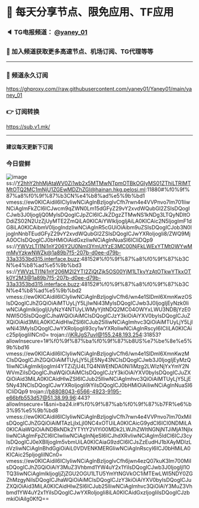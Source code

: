 # 🚀 每天分享节点、限免应用、TF应用
### 🔈 TG电报频道： [@yaney_01](https://t.me/yaney_01) 
### 🔔 加入频道获取更多高速节点、机场订阅、TG代理等等  
***
### 🔗  频道永久订阅
   https://ghproxy.com//raw.githubusercontent.com/yaney01/Yaney01/main/yaney_01
### 👉  订阅转换
   https://sub.v1.mk/
***
#### 建议每天更新下订阅
### 今日尝鲜
![image](https://user-images.githubusercontent.com/53202722/221328688-f1f634aa-7780-4091-bf3b-33296375d40e.png)
ss://Y2hhY2hhMjAtaWV0Zi1wb2x5MTMwNTpmOTBkOGIyMS01ZThiLTRlMTMtOTQ2MC1mNjU1ZGEwMDZhZGI@hainan.hkg.pelosi.ml:11880#%f0%9f%87%a8%f0%9f%87%b3CN%e4%b8%ad%e5%9b%bd1
vmess://ew0KICAidiI6ICIyIiwNCiAgInBzIjogIvCfh7rwn4e4VVPnvo7lm701IiwNCiAgImFkZCI6ICJwcm9qZWN0Lm15dGFyZ29vY2xvdWQubGl2ZSIsDQogICJwb3J0IjogIjQ0MyIsDQogICJpZCI6ICJkZDgzZTMwNS1kNDg3LTQyNDItODdiZS02N2UzZjUyMTE2ZmQiLA0KICAiYWlkIjogIjAiLA0KICAic2N5IjogImF1dG8iLA0KICAibmV0IjogIndzIiwNCiAgInR5cGUiOiAibm9uZSIsDQogICJob3N0IjogInNnbTEudGFyZ29vY2xvdWQubGl2ZSIsDQogICJwYXRoIjogIi8/ZWQ9MjA0OCIsDQogICJ0bHMiOiAidGxzIiwNCiAgInNuaSI6ICIiDQp9
ss://YWVzLTI1Ni1nY206Y2U0NmI3YmUtYzE3MC00NjFkLWExYTMtOWYwMmMyYzkwNWZk@1a89b7f5-207b-d0ee-d79b-33a3353bd315.interface.buzz:48152#%f0%9f%87%a8%f0%9f%87%b3CN%e4%b8%ad%e5%9b%bd3
ss://YWVzLTI1Ni1nY206M2I2YTI2ZjQtZjk5OS00YjM1LTkyYzAtOTkwYTkxOTk0Y2M3@1a89b7f5-207b-d0ee-d79b-33a3353bd315.interface.buzz:48152#%f0%9f%87%a8%f0%9f%87%b3CN%e4%b8%ad%e5%9b%bd2
vmess://ew0KICAidiI6ICIyIiwNCiAgInBzIjogIvCfh6/wn4e1SlDml6XmnKwzOSIsDQogICJhZGQiOiAiMTUyLjY5LjIwNi43MyIsDQogICJwb3J0IjogIjEyNzk0IiwNCiAgImlkIjogIjUyNzY4NTUyLWMyYjItNDQ2MC04OWYxLWU3NDBjYzE0NWI5OSIsDQogICJhaWQiOiAiMCIsDQogICJzY3kiOiAiYXV0byIsDQogICJuZXQiOiAid3MiLA0KICAidHlwZSI6ICJub25lIiwNCiAgImhvc3QiOiAiMTUyLjY5LjIwNi43MyIsDQogICJwYXRoIjogIi93cy1wYXRoIiwNCiAgInRscyI6ICIiLA0KICAic25pIjogIiINCn0=
trojan://jKRJgS7uvI@155.248.193.254:31853?allowInsecure=1#%f0%9f%87%ba%f0%9f%87%b8US%e7%be%8e%e5%9b%bd16
vmess://ew0KICAidiI6ICIyIiwNCiAgInBzIjogIvCfh6/wn4e1SlDml6XmnKwzMCIsDQogICJhZGQiOiAiMTUyLjY5LjE5Ny43NCIsDQogICJwb3J0IjogIjEyMzQ1IiwNCiAgImlkIjogImI4YTZiZjU4LTQ4NWEtNDA0Ni1iMzg2LWIzNjYxYmY2NWVmZiIsDQogICJhaWQiOiAiMCIsDQogICJzY3kiOiAiYXV0byIsDQogICJuZXQiOiAid3MiLA0KICAidHlwZSI6ICJub25lIiwNCiAgImhvc3QiOiAiMTUyLjY5LjE5Ny43NCIsDQogICJwYXRoIjogIi9iYiIsDQogICJ0bHMiOiAiIiwNCiAgInNuaSI6ICIiDQp9
trojan://b8808043-6566-4923-9195-e66bfb553d57@51.38.99.96:443?allowInsecure=1&sni=ba24.ir#%f0%9f%87%ab%f0%9f%87%b7FR%e6%b3%95%e5%9b%bd8
vmess://ew0KICAidiI6ICIyIiwNCiAgInBzIjogIvCfh7rwn4e4VVPnvo7lm70xMiIsDQogICJhZGQiOiAiMTAzLjIxLjI0NC4xOTUiLA0KICAicG9ydCI6ICI0NDMiLA0KICAiaWQiOiAiNDBkNDk2YTYtY2VlYi00MDk2LWJhZWItNGNjNTJiMjA1NjIxIiwNCiAgImFpZCI6ICIwIiwNCiAgInNjeSI6ICJhdXRvIiwNCiAgIm5ldCI6ICJ3cyIsDQogICJ0eXBlIjogIm5vbmUiLA0KICAiaG9zdCI6ICJsZzEudHJ1bXAyMDIzLnVzIiwNCiAgInBhdGgiOiAiL0VDVENKMERGIiwNCiAgInRscyI6ICJ0bHMiLA0KICAic25pIjogIiINCn0=
vmess://ew0KICAidiI6ICIyIiwNCiAgInBzIjogIvCfh6jwn4ezQ07kuK3lm700MiIsDQogICJhZGQiOiAiY3MuZ3Vhbmd1YW4uY2x1YiIsDQogICJwb3J0IjogIjI1OTQ3IiwNCiAgImlkIjogIjZjZGU2OGU1LTU5YmYtNGVkOC1iMTEwLWI5NDY0ZGZhMzgyNiIsDQogICJhaWQiOiAiMCIsDQogICJzY3kiOiAiYXV0byIsDQogICJuZXQiOiAid3MiLA0KICAidHlwZSI6ICJub25lIiwNCiAgImhvc3QiOiAiY3MuZ3Vhbmd1YW4uY2x1YiIsDQogICJwYXRoIjogIi8iLA0KICAidGxzIjogIiIsDQogICJzbmkiOiAiIg0KfQ==

